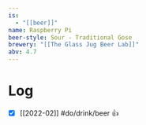 ```yaml
---
is:
  - "[[beer]]"
name: Raspberry Pi
beer-style: Sour - Traditional Gose
brewery: "[[The Glass Jug Beer Lab]]"
abv: 4.7
---
```

# Log
- [x] [[2022-02]] #do/drink/beer 👍
